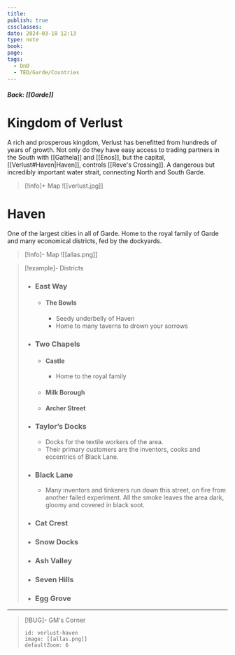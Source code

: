 ```yaml
---
title: 
publish: true
cssclasses: 
date: 2024-03-18 12:13
type: note
book: 
page: 
tags:
  - DnD
  - TED/Garde/Countries
---
```

##### Back: [[Garde]]
# Kingdom of Verlust
A rich and prosperous kingdom, Verlust has benefitted from hundreds of years of growth. Not only do they have easy access to trading partners in the South with [[Gathela]] and [[Enos]], but the capital, [[Verlust#Haven|Haven]], controls [[Reve's Crossing]]. A dangerous but incredibly important water strait, connecting North and South Garde.

> [!info]+ Map
> ![[verlust.jpg]]

# Haven
One of the largest cities in all of Garde. Home to the royal family of Garde and many economical districts, fed by the dockyards.

> [!info]- Map
> ![[allas.png]]

> [!example]- Districts
> - ### East Way
> 	- #### The Bowls
> 		- Seedy underbelly of Haven
> 		- Home to many taverns to drown your sorrows
> - ### Two Chapels
> 	- #### Castle
> 		- Home to the royal family
> 	- #### Milk Borough
> 	- #### Archer Street
> - ### Taylor’s Docks
> 	- Docks for the textile workers of the area. 
> 	- Their primary customers are the inventors, cooks and eccentrics of Black Lane.
> - ### Black Lane
> 	- Many inventors and tinkerers run down this street, on fire from another failed experiment. All the smoke leaves the area dark, gloomy and covered in black soot.
> - ### Cat Crest
> - ### Snow Docks
> - ### Ash Valley
> - ### Seven Hills
> - ### Egg Grove

---

> [!BUG]- GM's Corner
> ```leaflet
> id: verlust-haven
> image: [[allas.png]]
> defaultZoom: 6
> ```
